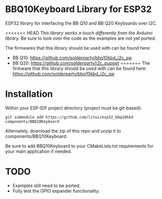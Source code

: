 # BBQ10Keyboard Library for ESP32

ESP32 library for interfacing the BB Q10 and BB Q20 Keyboards over I2C.

<<<<<<< HEAD
_This library works a touch differently from the Arduino library._ 
Be sure to look over the code as the examples are not yet ported.

The firmwares that this library should be used with can be found here: 

* BB Q10: https://github.com/solderparty/bbq10kbd_i2c_sw
* BB Q20: https://github.com/solderparty/i2c_puppet
=======
The firmware that this library should be used with can be found here: https://github.com/solderparty/bbq10kbd_i2c_sw

# Installation

Within your ESP-IDF project directory (project must be git-based):

```
git submodule add https://github.com/litui/esp32_bbq10kbd components/BBQ10Keyboard
```

Alternately, download the zip of this repo and unzip it to components/BBQ10Keyboard.

Be sure to add BBQ10Keyboard to your CMakeLists.txt requirements for your main application if needed.

# TODO

* Examples still need to be ported.
* Fully test the GPIO expander functionality.
